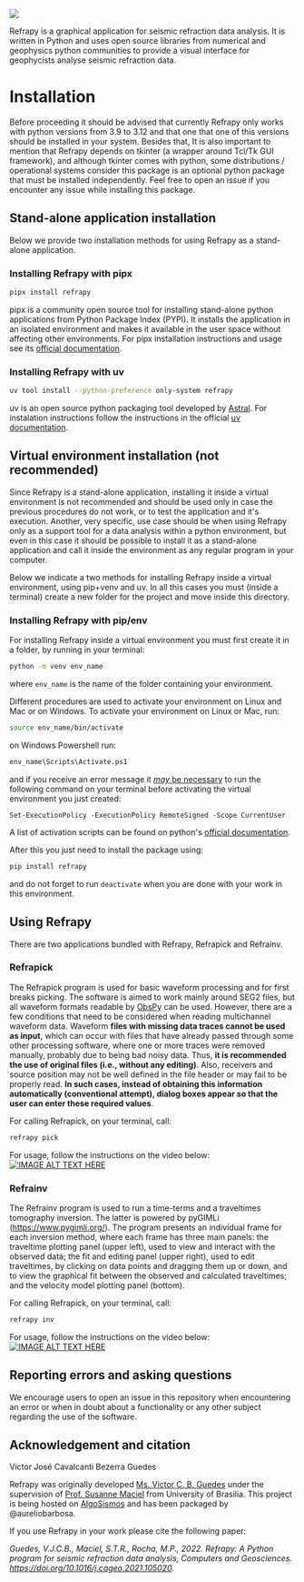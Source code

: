 ![](src/refrapy/images/refrapy_logo.png)

Refrapy is a graphical application for seismic refraction data analysis. It is written in Python and uses 
open source libraries from numerical and geophysics python communities to 
provide a visual interface for geophycists analyse seismic refraction data.

# Installation

Before proceeding it should be advised that currently Refrapy only works with python versions from 3.9 to 3.12 and that one that one of this versions should be installed in your system. Besides that, It is also important to mention that Refrapy depends on tkinter (a wrapper around Tcl/Tk GUI framework), and although tkinter comes with python, some  distributions / operational systems consider this package is an optional python package that must be installed independently. Feel free to open an issue if you encounter any issue while installing this package.

## Stand-alone application installation

Below we provide two installation methods for using Refrapy as a stand-alone application.

### Installing Refrapy with pipx
```bash
pipx install refrapy
```

pipx is a community open source tool for installing stand-alone python applications from Python Package Index (PYPI). It installs the application in an isolated environment and makes it available in the user space without affecting other environments. For pipx installation instructions and usage see its [official documentation](https://pipx.pypa.io/stable/docs/).

### Installing Refrapy with uv

```bash
uv tool install --python-preference only-system refrapy
```
uv is an open source python packaging tool developed by [Astral](https://astral.sh/). For instalation instructions follow the instructions in the official [uv documentation](https://docs.astral.sh/uv/).

## Virtual environment installation (not recommended)

Since Refrapy is a stand-alone application, installing it inside a virtual environment is not recommended and 
should be used only in case the previous procedures do not work, or to test the application and it's execution.
Another, very specific, use case should be when using Refrapy only as a support tool for a data analysis within a python environment, but even in this case it should be possible to install it as a stand-alone application and call it inside the environment as any regular program in your computer.

Below we indicate a two methods for installing Refrapy inside a virtual environment, using pip+venv and uv. In all this cases you must (inside a terminal) create a new folder for the project and move inside this directory.

### Installing Refrapy with pip/env

For installing Refrapy inside a virtual environment you must first create it in a folder, by running in your terminal:
```bash
python -m venv env_name
```
where `env_name` is the name of the folder containing your environment.

Different procedures are used to activate your environment on Linux and Mac or on Windows. To activate your environment on Linux or Mac, run:
```bash
source env_name/bin/activate
```

on Windows Powershell run:
```bash
env_name\Scripts\Activate.ps1
```
and if you receive an error message it [*may* be necessary](https://docs.python.org/3/library/venv.html) to run the following command on your terminal before activating the virtual environment you just created:
```
Set-ExecutionPolicy -ExecutionPolicy RemoteSigned -Scope CurrentUser
```

A list of activation scripts can be found on python's [official documentation](https://docs.python.org/3/library/venv.html).

After this you just need to install the package using:
```bash
pip install refrapy
```
and do not forget to run `deactivate` when you are done with your work in this environment.

<!-- ### Installing Refrapy with uv (and creating a virtual environment) -->


<!-- ### Installing Refrapy using conda

THE DESCRIPTION BELOW IS OUTDATED:

It is recommended the use of Anaconda (https://www.anaconda.com/), because it simplifies package management.
Once it is installed, run the following commands on the Anaconda prompt (**tested on Windows 10 system, with Python 3.8.13**):

   ```
   conda create -n refrapy python=3.8
   conda activate refrapy
   conda install obspy
   conda install -c gimli -c conda-forge pygimli
   pip install pmw
   ```
    
Once all the necessary packages are installed, extract Refrapick.py, Refrainv.py and the images folder to a directory on your computer. Sample data are also available for download.

You can execute the Python files by running:

   ```
   python Refrapick.py
   python Refrainv.py 
   ``` -->

## Using Refrapy

There are two applications bundled with Refrapy, Refrapick and Refrainv. 

### Refrapick

The Refrapick program is used for basic waveform processing and for first breaks picking. The software is aimed to work mainly around SEG2 files, but all waveform formats readable by [ObsPy](https://www.obspy.org/) can be used. However, there are a few conditions that need to be considered when reading multichannel waveform data. Waveform **files with missing data traces cannot be used as input**, which can occur with files that have already passed through some other processing software, where one or more traces were removed manually, probably due to being bad noisy data. Thus, **it is recommended the use of original files (i.e., without any editing)**. Also, receivers and source position may not be well defined in the file header or may fail to be properly read. **In such cases, instead of obtaining this information automatically (conventional attempt), dialog boxes appear so that the user can enter these required values**.

For calling Refrapick, on your terminal, call:
```bash
refrapy pick
```
For usage, follow the instructions on the video below:
[![IMAGE ALT TEXT HERE](https://img.youtube.com/vi/3a9eZW4WKjI/0.jpg)](https://www.youtube.com/watch?v=3a9eZW4WKjI)


### Refrainv

The Refrainv program is used to run a time-terms and a traveltimes tomography inversion. The latter is powered by pyGIMLi (https://www.pygimli.org/). The program presents an individual frame for each inversion method, where each frame has three main panels: the traveltime plotting panel (upper left), used to view and interact with the observed data; the fit and editing panel (upper right), used to edit traveltimes, by clicking on data points and dragging them up or down, and to view the graphical fit between the observed and calculated traveltimes; and the velocity model plotting panel (bottom). 

For calling Refrapick, on your terminal, call:
```bash
refrapy inv
```
For usage, follow the instructions on the video below:
[![IMAGE ALT TEXT HERE](https://img.youtube.com/vi/rOJjxoc2cbU/0.jpg)](https://www.youtube.com/watch?v=rOJjxoc2cbU)

## Reporting errors and asking questions

We encourage users to open an issue in this repository when encountering an error or when in doubt about a functionality or any other subject regarding the use of the software.

## Acknowledgement and citation
Victor José Cavalcanti Bezerra Guedes

Refrapy was originally developed [Ms. Victor C. B. Guedes](https://github.com/victorjsguedes) under the supervision of [Prof. Susanne Maciel](https://www.linkedin.com/in/susanne-maciel-80a26928/) from University of Brasilia. This project is being hosted on [AlgoSismos](https://github.com/AlgoSismos) and has been packaged by @aureliobarbosa.

If you use Refrapy in your work please cite the following paper:

*Guedes, V.J.C.B., Maciel, S.T.R., Rocha, M.P., 2022. Refrapy: A Python program for seismic refraction data analysis, Computers and Geosciences. https://doi.org/10.1016/j.cageo.2021.105020.*
